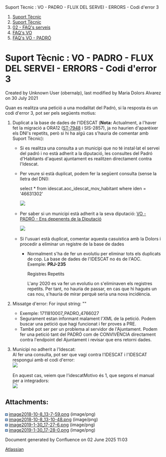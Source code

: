Suport Tècnic : VO - PADRO - FLUX DEL SERVEI - ERRORS - Codi d'error 3  

1.  [Suport Tècnic](index.html)
2.  [Suport Tècnic](13893782.html)
3.  [02 - FAQ's serveis](26313393.html)
4.  [FAQ's VO](28705575.html)
5.  [FAQ's VO - PADRÓ](28705583.html)

Suport Tècnic : VO - PADRO - FLUX DEL SERVEI - ERRORS - Codi d'error 3
======================================================================

Created by Unknown User (obernalp), last modified by Maria Dolors Alvarez on 30 July 2021

Quan es realitza una petició a una modalitat del Padró, si la resposta és un codi d'error 3, pot ser pels següents motius:

1.  Duplicat a la base de dades de l'IDESCAT (**Nota:** Actualment, a l'haver fet la migració a ORA12 ([ST-7948](https://contacte.aoc.cat/browse/ST-7948) i SIS-2857), ja no haurien d'aparèixer els DNI's repetits, però si hi ha algú cas s'hauria de comentar amb Suport Tècnic):  
    *   Si es realitza una consulta a un municipi que no té instal·lat el servei del padró i no està adherit a la diputació, les consultes del Padró d'Habitants d'aquest ajuntament es realitzen directament contra l'Idescat.
    *   Per veure si està duplicat, podem fer la següent consulta (sense la lletra del DNI):
        
        select \* from idescat.aoc\_idescat\_mov\_habitant where iden = '46631302'
        
        ![](attachments/26313430/26313724.png)
        
    *   Per saber si un municipi està adherit a la seva diputació: [VO - PADRÓ - Ens depenents de la Diputació](https://steps.everis.com/confluence/pages/viewpage.action?pageId=1108076860&src=contextnavpagetreemode)
        
        ![](attachments/26313430/26313730.png)
        
          
        
    *   Si l'usuari està duplicat, comentar aquesta casuística amb la Dolors i procedir a eliminar un registre de la base de dades
        *   Normalment s'ha de fer un evolutiu per eliminar tots els duplicats de cop. La base de dades de l'IDESCAT no és de l'AOC. Exemple: **PRJ-235**
            
            Registres Repetits
            
            L'any 2020 es va fer un evolutiu on s'eliminaven els registres repetits. Per tant, no hauria de passar, en cas que hi hagués un cas nou, s'hauria de mirar perquè seria una nova incidència.
            
2.  Missatge d'error: For input string: ""
    *   Exemple: 1711810007\_PADRO\_4766027
    *   Segurament estan informant malament l'XML de la petició. Podem buscar una petició que hagi funcionat i fer proves a PRE.
    *   També pot ser per un problema al servidor de l'Ajuntament. Podem fer una petició tant del PADRÓ com de CONVIVÈNCIA directament contra l'endpoint del Ajuntament i revisar que ens retorni dades.  
          
        
3.  Municipi no adherit a l'Idescat:  
    Al fer una consulta, pot ser que vagi contra l'IDESCAT i l'IDESCAT respongui amb el codi d'error:  
    ![](attachments/26313430/26315518.png)  
      
    En aquest cas, veiem que l'idescatMotivo és 1, que segons el manual per a integradors:  
    ![](attachments/26313430/26315517.png)  
      
      
      
    

Attachments:
------------

![](images/icons/bullet_blue.gif) [image2018-10-8\_13-7-59.png](attachments/26313430/26313724.png) (image/png)  
![](images/icons/bullet_blue.gif) [image2018-10-8\_13-10-48.png](attachments/26313430/26313730.png) (image/png)  
![](images/icons/bullet_blue.gif) [image2019-1-30\_17-27-6.png](attachments/26313430/26315518.png) (image/png)  
![](images/icons/bullet_blue.gif) [image2019-1-30\_17-28-0.png](attachments/26313430/26315517.png) (image/png)  

Document generated by Confluence on 02 June 2025 11:03

[Atlassian](http://www.atlassian.com/)